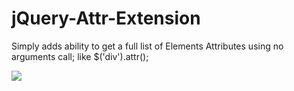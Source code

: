 # jQuery-Attr-Extension
Simply adds ability to get a full list of Elements Attributes using no arguments call; like $('div').attr();

<img src="https://cdn.jsdelivr.net/gh/JDMcKinstry/jQuery-Attr-Extension/2016-08-06_1321.png" />
